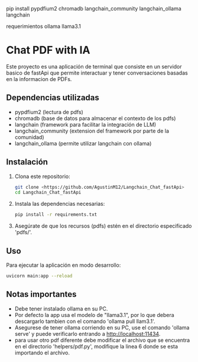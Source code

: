 pip install pypdfium2 chromadb langchain_community langchain_ollama langchain

requerimientos
ollama
llama3.1

# Chat PDF with IA

Este proyecto es una aplicación de terminal que consiste en un servidor basico de fastApi que permite interactuar y tener conversaciones basadas en la informacion de PDFs. 

## Dependencias utilizadas
- pypdfium2 (lectura de pdfs)
- chromadb (base de datos para almacenar el contexto de los pdfs)
- langchain (framework para facilitar la integración de LLM)
- langchain_community (extension del framework por parte de la comunidad)
- langchain_ollama (permite utilizar langchain con ollama)

## Instalación
1. Clona este repositorio:
   ```bash
   git clone <https://github.com/AgustinM12/Langchain_Chat_fastApi>
   cd Langchain_Chat_fastApi
   ```

2. Instala las dependencias necesarias:
   ```bash
   pip install -r requirements.txt
   ```

3. Asegúrate de que los recursos (pdfs) estén en el directorio especificado 'pdfs/'.

## Uso
Para ejecutar la aplicación en modo desarrollo:
```bash
uvicorn main:app --reload
```

## Notas importantes
- Debe tener instalado ollama en su PC.
- Por defecto la app usa el modelo de "llama3.1", por lo que debera descargarlo tambien con el comando 'ollama pull llam3.1'.
- Asegurese de tener ollama corriendo en su PC, use el comando 'ollama serve' y puede verificarlo entrando a <http://localhost:11434>.
- para usar otro pdf diferente debe modificar el archivo que se encuentra en el directorio 'helpers/pdf.py', modifique la linea 6 donde se esta importando el archivo. 

